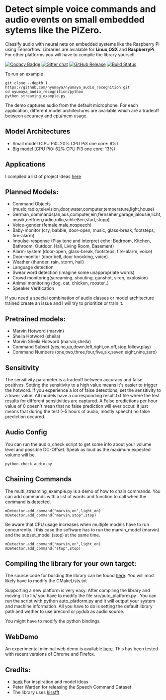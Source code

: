 # Detect simple voice commands and audio events on small embedded sytems like the PiZero.
Classify audio with neural nets on embedded systems like the Raspberry Pi using Tensorflow. Libraries are avialable for **Linux**,**OSX** and **RaspberryPi**. For other platforms you will have to compile the library yourself.

[![Codacy Badge](https://api.codacy.com/project/badge/Grade/0402219fb22244feb10c04d4befcf3dc)](https://app.codacy.com/app/yodakohl/nyumaya_audio_recognition?utm_source=github.com&utm_medium=referral&utm_content=nyumaya/nyumaya_audio_recognition&utm_campaign=Badge_Grade_Dashboard)
[![Gitter chat](https://badges.gitter.im/gitterHQ/gitter.png)](https://gitter.im/nyumaya_audio_recognition)
[![GitHub Release](https://github-basic-badges.herokuapp.com/release/nyumaya/nyumaya_audio_recognition.svg)]()
[![Build Status](https://travis-ci.org/nyumaya/nyumaya_audio_recognition.svg?branch=master)](https://travis-ci.org/nyumaya/nyumaya_audio_recognition)

To run an example

```
git clone --depth 1 https://github.com/nyumaya/nyumaya_audio_recognition.git
cd nyumaya_audio_recognition/python 
python streaming_example.py
```

The demo captures audio from the default microphone.
For each application, different model architectures are available which are a tradeoff between accuracy and cpu/mem usage.



## Model Architectures
- Small model  (CPU Pi0: 20% CPU Pi3 one core: 6%)
- Big model    (CPU Pi0: 62% CPU Pi3 one core: 13%)

## Applications 

I compiled a list of project ideas [here](https://nyumaya.com/project-ideas-for-audio-machine-learning/)

## Planned Models:

- Command Objects (music,radio,television,door,water,computer,temperature,light,house)
- German_commands(an,aus,computer,ein,fernseher,garage,jalousie,licht,musik,oeffnen,radio,rollo,schließen,start,stopp)
- Voice-gender (female,male,nospeech)
- Baby-monitor (cry, babble, door-open, music, glass-break, footsteps, fire-alarm)
- Impulse-response (Play tone and interpret echo: Bedroom, Kitchen, Bathroom, Outdoor, Hall, Living Room, Basement)
- Alarm-system (door-open, glass-break, footsteps, fire-alarm, voice)
- Door-monitor (door bell, door knocking, voice)
- Weather (thunder, rain, storm, hail)
- Language detection
- Swear word detection (imagine some unappropriate words)
- Crowd monitoring(screaming, shouting, gunshot, siren, explosion)
- Animal monitoring (dog, cat, chicken, rooster..)
- Speaker Verification

If you need a special combination of audio classes or model architecture trained create an issue and I will try to prioritize or train it.

## Pretrained models:
- Marvin Hotword (marvin)
- Sheila Hotword (sheila)
- Marvin Sheila Hotword (marvin,sheila)
- Command Subset (yes,no,up,down,left,right,on,off,stop,follow,play)
- Command Numbers (one,two,three,four,five,six,seven,eight,nine,zero)


## Sensitivity

The sensitivity parameter is a tradeoff between accuracy and false positives. Setting the sensitivity to a high value means it's easier to trigger the hotword. If you experience a lot of false detections, set the sensitivity to a lower value. 
All models have a corresponding result.txt file where the test results for different sensitivities are captured. A False predictions per hour value of 0 doesn't mean that no false prediction will ever occur. It just means that during the test (~5 hours of audio, mostly speech) no false prediction occured.

## Audio Config

You can run the audio_check script to get some info about your volume level and possible DC-Offset. Speak as loud as the maximum expected volume will be.
```
python check_audio.py
```

## Chaining Commands

The multi_streaming_example.py is a demo of how to chain commands.
You can add commands with a list of words and function to call when the command is detected.
```
mDetector.add_command("marvin,on",light_on)
mDetector.add_command("marvin,stop",stop)
```
Be aware that CPU usage increases when multiple models have to run concurrently. I this case the software has to run
the marvin_model (marvin) and the subset_model (stop) at the same time.
```
mDetector.add_command("marvin,on",light_on)
mDetector.add_command("stop",stop)
```

## Compiling the library for your own target:

The source code for building the library can be found [here](https://github.com/nyumaya/nyumaya_audio_recognition_lib).
You will most likely have to modify the CMakeLists.txt 

Supporting a new platform is very easy. After compiling the library and moving it to lib/<myboard> you have to modify the file src/auto_platform.py . You can run the script with python auto_platform.py and it will output your system and machine information. All you have to do is setting the default library path and wether to use arecord or pydub as audio source.

You might have to modify the python bindings.

## WebDemo

An experimental miminal web demo is available [here](https://nyumaya.com/demo/). 
This has been tested with recent versions of Chrome and Firefox.

## Credits:
- [honk](https://github.com/castorini/honk) For inspiration and model ideas
- Peter Warden for releasing the Speech Command Dataset
-  The library uses [kissfft](https://github.com/mborgerding/kissfft)
